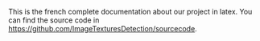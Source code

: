 This is the french complete documentation about our project in latex.
You can find the source code in https://github.com/ImageTexturesDetection/sourcecode.
